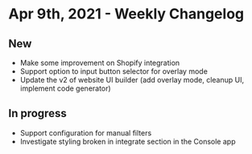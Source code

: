 # Apr 9th, 2021 - Weekly Changelog
## New
- Make some improvement on Shopify integration
- Support option to input button selector for overlay mode
- Update the v2 of website UI builder (add overlay mode, cleanup UI, implement code generator)

## In progress
- Support configuration for manual filters
- Investigate styling broken in integrate section in the Console app